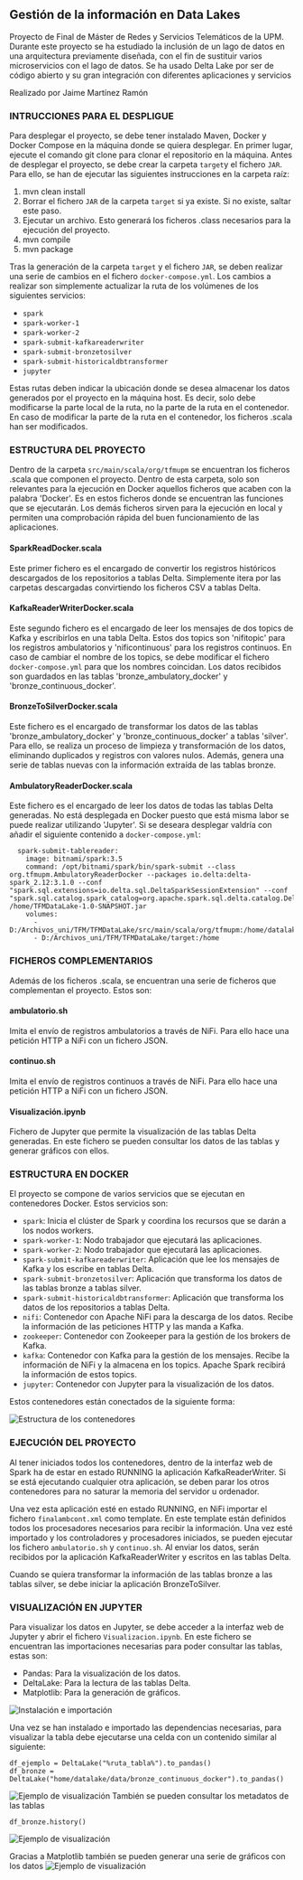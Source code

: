 ## Gestión de la información en Data Lakes
Proyecto de Final de Máster de Redes y Servicios Telemáticos de la UPM.
Durante este proyecto se ha estudiado la inclusión de un lago de datos en una arquitectura previamente diseñada, con el fin de sustituir varios microservicios con el lago de datos.
Se ha usado Delta Lake por ser de código abierto y su gran integración con diferentes aplicaciones y servicios

Realizado por Jaime Martínez Ramón

### INTRUCCIONES PARA EL DESPLIGUE

Para desplegar el proyecto, se debe tener instalado Maven, Docker y Docker Compose en la máquina donde se quiera desplegar.
En primer lugar, ejecute el comando git clone para clonar el repositorio en la máquina.
Antes de desplegar el proyecto, se debe crear la carpeta `target`y el fichero `JAR`.
Para ello, se han de ejecutar las siguientes instrucciones en la carpeta raíz:
1. mvn clean install
2. Borrar el fichero `JAR` de la carpeta `target` si ya existe. Si no existe, saltar este paso.
3. Ejecutar un archivo. Esto generará los ficheros .class necesarios para la ejecución del proyecto.
4. mvn compile
5. mvn package

Tras la generación de la carpeta `target` y el fichero `JAR`, se deben realizar una serie de cambios en el fichero `docker-compose.yml`.
Los cambios a realizar son simplemente actualizar la ruta de los volúmenes de los siguientes servicios:
- `spark`
- `spark-worker-1`
- `spark-worker-2`
- `spark-submit-kafkareaderwriter`
- `spark-submit-bronzetosilver`
- `spark-submit-historicaldbtransformer`
- `jupyter`

Estas rutas deben indicar la ubicación donde se desea almacenar los datos generados por el proyecto en la máquina host. Es decir, solo debe modificarse
la parte local de la ruta, no la parte de la ruta en el contenedor. En caso de modificar la parte de la ruta en el contenedor, los ficheros .scala han
ser modificados.


### ESTRUCTURA DEL PROYECTO

Dentro de la carpeta `src/main/scala/org/tfmupm` se encuentran los ficheros .scala que componen el proyecto. Dentro de esta carpeta, solo son relevantes
para la ejecución en Docker aquellos ficheros que acaben con la palabra 'Docker'. Es en estos ficheros donde se encuentran las funciones que se ejecutarán.
Los demás ficheros sirven para la ejecución en local y permiten una comprobación rápida del buen funcionamiento de las aplicaciones.

#### SparkReadDocker.scala
Este primer fichero es el encargado de convertir los registros históricos descargados de los repositorios a tablas Delta.
Simplemente itera por las carpetas descargadas convirtiendo los ficheros CSV a tablas Delta.
#### KafkaReaderWriterDocker.scala
Este segundo fichero es el encargado de leer los mensajes de dos topics de Kafka y escribirlos en una tabla Delta.
Estos dos topics son 'nifitopic' para los registros ambulatorios y 'nificontinuous' para los registros continuos. En caso de cambiar el nombre de los topics,
se debe modificar el fichero `docker-compose.yml` para que los nombres coincidan.
Los datos recibidos son guardados en las tablas 'bronze_ambulatory_docker' y 'bronze_continuous_docker'.
#### BronzeToSilverDocker.scala
Este fichero es el encargado de transformar los datos de las tablas 'bronze_ambulatory_docker' y 'bronze_continuous_docker' a tablas 'silver'.
Para ello, se realiza un proceso de limpieza y transformación de los datos, eliminando duplicados y registros con valores nulos.
Además, genera una serie de tablas nuevas con la información extraída de las tablas bronze. 
#### AmbulatoryReaderDocker.scala
Este fichero es el encargado de leer los datos de todas las tablas Delta generadas. 
No está desplegada en Docker puesto que está misma labor se puede realizar utilizando 'Jupyter'.
Si se deseara desplegar valdría con añadir el siguiente contenido a `docker-compose.yml`:
```
  spark-submit-tablereader:
    image: bitnami/spark:3.5
    command: /opt/bitnami/spark/bin/spark-submit --class org.tfmupm.AmbulatoryReaderDocker --packages io.delta:delta-spark_2.12:3.1.0 --conf "spark.sql.extensions=io.delta.sql.DeltaSparkSessionExtension" --conf "spark.sql.catalog.spark_catalog=org.apache.spark.sql.delta.catalog.DeltaCatalog" /home/TFMDataLake-1.0-SNAPSHOT.jar
    volumes:
      - D:/Archivos_uni/TFM/TFMDataLake/src/main/scala/org/tfmupm:/home/datalake
      - D:/Archivos_uni/TFM/TFMDataLake/target:/home
```
### FICHEROS COMPLEMENTARIOS

Además de los ficheros .scala, se encuentran una serie de ficheros que complementan el proyecto. Estos son:
#### ambulatorio.sh
Imita el envío de registros ambulatorios a través de NiFi. Para ello hace una petición HTTP a NiFi con un fichero JSON.
#### continuo.sh
Imita el envío de registros continuos a través de NiFi. Para ello hace una petición HTTP a NiFi con un fichero JSON.
#### Visualización.ipynb
Fichero de Jupyter que permite la visualización de las tablas Delta generadas. En este fichero se pueden consultar los datos de las tablas y generar gráficos con ellos.


### ESTRUCTURA EN DOCKER

El proyecto se compone de varios servicios que se ejecutan en contenedores Docker. Estos servicios son:
- `spark`: Inicia el clúster de Spark y coordina los recursos que se darán a los nodos workers.
- `spark-worker-1`: Nodo trabajador que ejecutará las aplicaciones.
- `spark-worker-2`: Nodo trabajador que ejecutará las aplicaciones.
- `spark-submit-kafkareaderwriter`: Aplicación que lee los mensajes de Kafka y los escribe en tablas Delta.
- `spark-submit-bronzetosilver`: Aplicación que transforma los datos de las tablas bronze a tablas silver.
- `spark-submit-historicaldbtransformer`: Aplicación que transforma los datos de los repositorios a tablas Delta.
- `nifi`: Contenedor con Apache NiFi para la descarga de los datos. Recibe la información de las peticiones HTTP y las manda a Kafka.
- `zookeeper`: Contenedor con Zookeeper para la gestión de los brokers de Kafka.
- `kafka`: Contenedor con Kafka para la gestión de los mensajes. Recibe la información de NiFi y la almacena en los topics. Apache Spark recibirá la información de estos topics.
- `jupyter`: Contenedor con Jupyter para la visualización de los datos.

Estos contenedores están conectados de la siguiente forma:

![Estructura de los contenedores](/img/arquitectura.png)

### EJECUCIÓN DEL PROYECTO

Al tener iniciados todos los contenedores, dentro de la interfaz web de Spark ha de estar en estado RUNNING la aplicación KafkaReaderWriter.
Si se está ejecutando cualquier otra aplicación, se deben parar los otros contenedores para no saturar la memoria del servidor u ordenador. 

Una vez esta aplicación esté en estado RUNNING, en NiFi importar el fichero `finalambcont.xml` como template. En este template están definidos todos los procesadores necesarios para recibir la información.
Una vez esté importado y los controladores y procesadores iniciados, se pueden ejecutar los fichero `ambulatorio.sh` y `continuo.sh`.
Al enviar los datos, serán recibidos por la aplicación KafkaReaderWriter y escritos en las tablas Delta.

Cuando se quiera transformar la información de las tablas bronze a las tablas silver, se debe iniciar la aplicación BronzeToSilver. 

### VISUALIZACIÓN EN JUPYTER 

Para visualizar los datos en Jupyter, se debe acceder a la interfaz web de Jupyter y abrir el fichero `Visualizacion.ipynb`.
En este fichero se encuentran las importaciones necesarias para poder consultar las tablas, estas son:
- Pandas: Para la visualización de los datos.
- DeltaLake: Para la lectura de las tablas Delta.
- Matplotlib: Para la generación de gráficos.

![Instalación e importación](/img/install_imports.png)

Una vez se han instalado e importado las dependencias necesarias, para visualizar la tabla debe ejecutarse una celda con un contenido similar al siguiente:
```
df_ejemplo = DeltaLake("%ruta_tabla%").to_pandas()
df_bronze = DeltaLake("home/datalake/data/bronze_continuous_docker").to_pandas()
```
![Ejemplo de visualización](/img/bronze_continuous.png)
También se pueden consultar los metadatos de las tablas
```
df_bronze.history()
```
![Ejemplo de visualización](/img/metadatos.png)

Gracias a Matplotlib también se pueden generar una serie de gráficos con los datos
![Ejemplo de visualización](/img/grafica_lab_sequences.png)